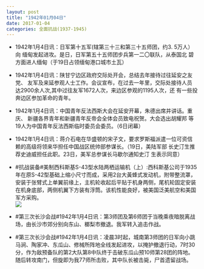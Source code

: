 ```yaml
---
layout: post
title: "1942年01月04日"
date: 2017-01-04
categories: 全面抗战(1937-1945)
---
```


<meta name="referrer" content="no-referrer" />

- 1942年1月4日讯：日军第十五军(辖第三十三和第三十五师团，约3. 5万人）向 缅甸发起进攻。是日，日军第五十五师团步兵第一二〇联队，从泰国北 碧方面进人缅甸（于19日占领缅甸港口城市土瓦） 

- 1942年1月4日讯：陕甘宁边区政府交际处开会，总结去年接待过往延安之友党、 友军及来延参观人士工作。会议宣布，在过去一年里，交际处接待人员 达2900余人次,其中过往友军1672人次，来边区参观的1195人次，还 有一些投奔边区参加革命的青年。 

- 1942年1月4日讯：中国青年反法西斯大会在延安开幕，朱德出席并讲话。重庆、 新疆各界青年和新疆青年反帝会全体会员致电祝贺。大会选出胡耀邦 等19人为中国青年反法西斯临时委员会委员。（6日闭幕） 

- 1942年1月4日讯：蒋介石电在华盛顿的宋子文，要求罗斯福派遣一位可资信赖的高级将领来华担任中国战区统帅部参谋长。（19日，美陆军部 长史汀生推荐史迪威担任此职。23日，美军总参谋长马歇尔通知史汀 生表示同意） 

- #抗战装备#美制西科斯基S-43型水陆两栖运输机（上）:西科斯基公司于1935年在原S-42型基础上缩小尺寸而成，采用2台大黃蜂式发动机，附带整流罩，安装于张臂式上单翼前缘上，主机轮收起后平贴于机身两侧，尾机轮固定安装在机身底部，两侧机翼下方装有浮筒。该机性能良好，被美国泛美航空和美国军方采购。 <br/><img src="https://ww4.sinaimg.cn/large/aca367d8jw1fbed9et0wmj20b40fhabw.jpg" />

- #第三次长沙会战#1942年1月4日讯：第3师团及第6师团于当晚乘夜暗脱离战场，由长沙市郊分别向东山、榔梨市撤退。我军转入追击作战。 

- #第三次长沙会战#1942年1月4日讯：凌晨3时起，城南第3师团的日军向小跳马涧、陶家冲、东瓜山、修械所阵地全线发起进攻，以掩护撤退行动，7时30分，作为敌预备队的第2大队第8中队终于击破东瓜山预10师第28团的阵地。随后转攻南门，但旋即为我77师所击败，其中队长被击毙，尸首遗留战场。 

